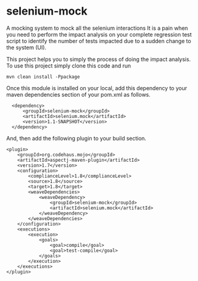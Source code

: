 # selenium-mock
A mocking system to mock all the selenium interactions
It is a pain when you need to perform the impact analysis on your complete regression test script to identify the number of tests
impacted due to a sudden change to the system (UI).

This project helps you to simply the process of doing the impact analysis. To use this project simply clone this code and run
```
mvn clean install -Ppackage
```

Once this module is installed on your local, add this dependency to your maven dependencies section of your pom.xml as follows.
```
  <dependency>
      <groupId>selenium-mock</groupId>
      <artifactId>selenium.mock</artifactId>
      <version>1.1-SNAPSHOT</version>
  </dependency>
```

And, then add the following plugin to your build section.

```
<plugin>
    <groupId>org.codehaus.mojo</groupId>
    <artifactId>aspectj-maven-plugin</artifactId>
    <version>1.7</version>
    <configuration>
        <complianceLevel>1.8</complianceLevel>
        <source>1.8</source>
        <target>1.8</target>
        <weaveDependencies>
            <weaveDependency>
                <groupId>selenium-mock</groupId>
                <artifactId>selenium.mock</artifactId>
            </weaveDependency>
        </weaveDependencies>
    </configuration>
    <executions>
        <execution>
            <goals>
                <goal>compile</goal>
                <goal>test-compile</goal>
            </goals>
        </execution>
    </executions>
</plugin>
```


